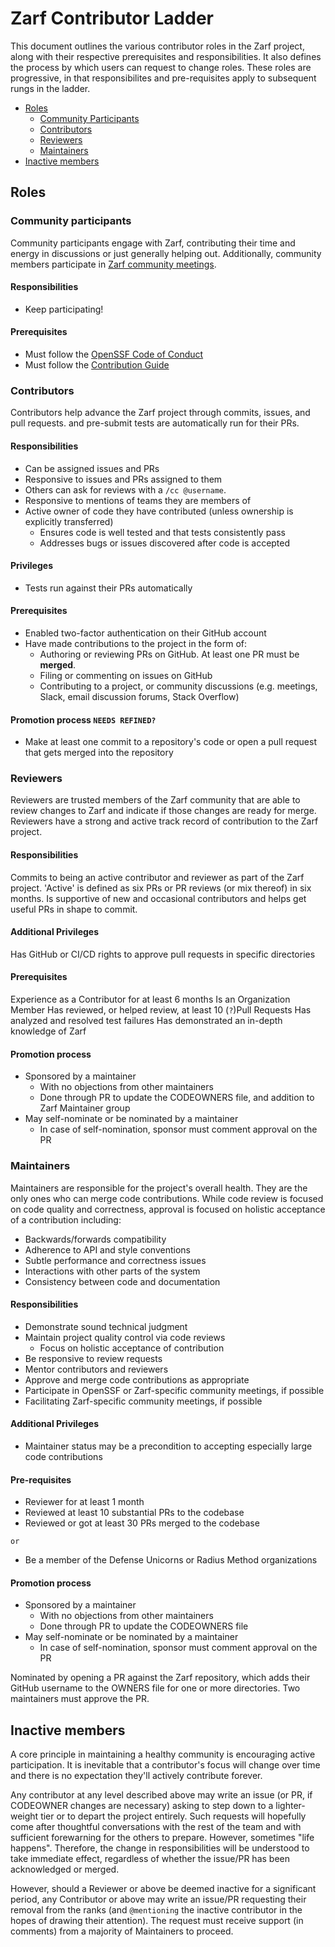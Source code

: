 # Zarf Contributor Ladder

This document outlines the various contributor roles in the Zarf project, along with their respective prerequisites and responsibilities.
It also defines the process by which users can request to change roles.  These roles are progressive, in that responsibilites and pre-requisites apply to subsequent rungs in the ladder.

- [Roles](#roles)
  - [Community Participants](#community-participants)
  - [Contributors](#contributors)
  - [Reviewers](#reviewers)
  - [Maintainers](#maintainers)
- [Inactive members](#inactive-members)

## Roles

### Community participants

Community participants engage with Zarf, 
contributing their time and energy in discussions or just generally helping out.  Additionally, community members participate in [Zarf community meetings](https://github.com/zarf-dev/zarf/issues/2613).

#### Responsibilities

- Keep participating!

#### Prerequisites

- Must follow the [OpenSSF Code of Conduct]
- Must follow the [Contribution Guide]

### Contributors

Contributors help advance the Zarf project through commits, issues, and pull requests.
and pre-submit tests are automatically run for their PRs.

#### Responsibilities
- Can be assigned issues and PRs
- Responsive to issues and PRs assigned to them
- Others can ask for reviews with a `/cc @username`.
- Responsive to mentions of teams they are members of
- Active owner of code they have contributed (unless ownership is explicitly transferred)
  - Ensures code is well tested and that tests consistently pass
  - Addresses bugs or issues discovered after code is accepted

#### Privileges

- Tests run against their PRs automatically

#### Prerequisites

- Enabled two-factor authentication on their GitHub account
- Have made contributions to the project in the form of:
  - Authoring or reviewing PRs on GitHub. At least one PR must be **merged**.
  - Filing or commenting on issues on GitHub
  - Contributing to a project, or community discussions (e.g. meetings, Slack,
    email discussion forums, Stack Overflow)

#### Promotion process `NEEDS REFINED?`

- Make at least one commit to a repository's code or open a pull request that gets merged into the repository

### Reviewers

Reviewers are trusted members of the Zarf community that are able to review changes to Zarf and indicate if those changes are ready for merge.  Reviewers have a strong and active track record of contribution to the Zarf project.

#### Responsibilities

Commits to being an active contributor and reviewer as part of the Zarf project.  'Active' is defined as six PRs or PR reviews (or mix thereof) in six months.
Is supportive of new and occasional contributors and helps get useful PRs in shape to commit.

#### Additional Privileges

Has GitHub or CI/CD rights to approve pull requests in specific directories

#### Prerequisites

Experience as a Contributor for at least 6 months
Is an Organization Member
Has reviewed, or helped review, at least 10 (`?`)Pull Requests
Has analyzed and resolved test failures
Has demonstrated an in-depth knowledge of Zarf

#### Promotion process

- Sponsored by a maintainer
  - With no objections from other maintainers
  - Done through PR to update the CODEOWNERS file, and addition to Zarf Maintainer group
- May self-nominate or be nominated by a maintainer
  - In case of self-nomination, sponsor must comment approval on the PR

### Maintainers

Maintainers are responsible for the project's overall health.
They are the only ones who can merge code contributions.
While code review is focused on code quality and correctness,
approval is focused on holistic acceptance of a contribution including:

- Backwards/forwards compatibility
- Adherence to API and style conventions
- Subtle performance and correctness issues
- Interactions with other parts of the system
- Consistency between code and documentation

#### Responsibilities

- Demonstrate sound technical judgment
- Maintain project quality control via code reviews
  - Focus on holistic acceptance of contribution
- Be responsive to review requests
- Mentor contributors and reviewers
- Approve and merge code contributions as appropriate
- Participate in OpenSSF or Zarf-specific community meetings, if possible
- Facilitating Zarf-specific community meetings, if possible

#### Additional Privileges

- Maintainer status may be a precondition to accepting especially large code contributions

#### Pre-requisites

- Reviewer for at least 1 month
- Reviewed at least 10 substantial PRs to the codebase
- Reviewed or got at least 30 PRs merged to the codebase

```or```

- Be a member of the Defense Unicorns or Radius Method organizations

#### Promotion process
- Sponsored by a maintainer
  - With no objections from other maintainers
  - Done through PR to update the CODEOWNERS file
- May self-nominate or be nominated by a maintainer
  - In case of self-nomination, sponsor must comment approval on the PR

Nominated by opening a PR against the Zarf repository, which adds their GitHub username to the OWNERS file for one or more directories.
Two maintainers must approve the PR.

## Inactive members
A core principle in maintaining a healthy community is encouraging active participation.
It is inevitable that a contributor's focus will change over time
and there is no expectation they'll actively contribute forever.

Any contributor at any level described above may write an issue (or PR, if CODEOWNER changes are necessary)
asking to step down to a lighter-weight tier or to depart the project entirely.
Such requests will hopefully come after thoughtful conversations with the rest of the team
and with sufficient forewarning for the others to prepare. However, sometimes "life happens".
Therefore, the change in responsibilities will be understood to take immediate effect,
regardless of whether the issue/PR has been acknowledged or merged.

However, should a Reviewer or above be deemed inactive for a significant period, any
Contributor or above may write an issue/PR requesting their removal from the ranks
(and `@mentioning` the inactive contributor in the hopes of drawing their attention).
The request must receive support (in comments) from a majority of Maintainers to proceed.


[OpenSSF Code of Conduct]: https://openssf.org/community/code-of-conduct/
[Contribution Guide]: ./CONTRIBUTING.md
